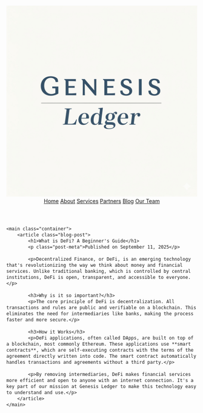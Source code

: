 
<!DOCTYPE html>
<html lang="en">
<head>
    <meta charset="UTF-8">
    <meta name="viewport" content="width=device-width, initial-scale=1.0">
    <title>What is DeFi? | Genesis Ledger Blog</title>
    <link rel="stylesheet" href="style.css">
    <link rel="stylesheet" href="https://cdnjs.cloudflare.com/ajax/libs/font-awesome/4.7.0/css/font-awesome.min.css">
    <link rel="icon" type="image/x-icon" href="logo_dark_small.png">
</head>
<body>
    <header class="header">
        <nav class="navbar">
            <a href="index.html" class="logo-link"><img src="logo_dark_small.png" alt="Genesis Ledger Logo"></a>
            <a href="index.html">Home</a>
            <a href="about.html">About</a>
            <a href="services.html">Services</a>
            <a href="partners.html">Partners</a>
            <a href="blog.html">Blog</a>
            <a href="team.html">Our Team</a>
            <div class="header-icons">
                <a href="https://x.com/GenesisLedgerHQ?t=H-Vcf3Ae-UM57mHLLf65-w&s=09"><i class="fa fa-twitter"></i></a>
                <a href="https://www.linkedin.com/in/genesis-ledger-defi-8502b7381"><i class="fa fa-linkedin"></i></a>
                <a href="https://www.instagram.com/genesis_ledger?igsh=Mjh0bjAyNjAxc3Nh"><i class="fa fa-instagram"></i></a>
            </div>
        </nav>
    </header>

    <main class="container">
        <article class="blog-post">
            <h1>What is DeFi? A Beginner's Guide</h1>
            <p class="post-meta">Published on September 11, 2025</p>

            <p>Decentralized Finance, or DeFi, is an emerging technology that's revolutionizing the way we think about money and financial services. Unlike traditional banking, which is controlled by central institutions, DeFi is open, transparent, and accessible to everyone.</p>

            <h3>Why is it so important?</h3>
            <p>The core principle of DeFi is decentralization. All transactions and rules are public and verifiable on a blockchain. This eliminates the need for intermediaries like banks, making the process faster and more secure.</p>
            
            <h3>How it Works</h3>
            <p>DeFi applications, often called DApps, are built on top of a blockchain, most commonly Ethereum. These applications use **smart contracts**, which are self-executing contracts with the terms of the agreement directly written into code. The smart contract automatically handles transactions and agreements without a third party.</p>

            <p>By removing intermediaries, DeFi makes financial services more efficient and open to anyone with an internet connection. It's a key part of our mission at Genesis Ledger to make this technology easy to understand and use.</p>
        </article>
    </main>

</body>
</html>
